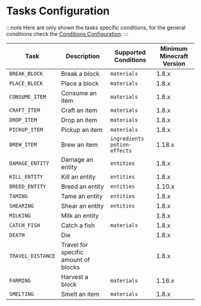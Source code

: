 # Tasks Configuration

:::note
Here are only shown the tasks specific conditions, for the general conditions check
the [Conditions Configuration](/epicachievements/configuration/conditions).
:::

| Task              | Description                          | Supported Conditions           | Minimum Minecraft Version |
|-------------------|--------------------------------------|--------------------------------|---------------------------|
| `BREAK_BLOCK`     | Break a block                        | `materials`                    | 1.8.x                     |
| `PLACE_BLOCK`     | Place a block                        | `materials`                    | 1.8.x                     |
| `CONSUME_ITEM`    | Consume an item                      | `materials`                    | 1.8.x                     |
| `CRAFT_ITEM`      | Craft an item                        | `materials`                    | 1.8.x                     |
| `DROP_ITEM`       | Drop an item                         | `materials`                    | 1.8.x                     |
| `PICKUP_ITEM`     | Pickup an item                       | `materials`                    | 1.8.x                     |
| `BREW_ITEM`       | Brew an item                         | `ingredients` `potion-effects` | 1.18.x                    |
| `DAMAGE_ENTITY`   | Damage an entity                     | `entities`                     | 1.8.x                     |
| `KILL_ENTITY`     | Kill an entity                       | `entities`                     | 1.8.x                     |
| `BREED_ENTITY`    | Breed an entity                      | `entities`                     | 1.10.x                    |
| `TAMING`          | Tame an entity                       | `entities`                     | 1.8.x                     |
| `SHEARING`        | Shear an entity                      | `entities`                     | 1.8.x                     |
| `MILKING`         | Milk an entity                       |                                | 1.8.x                     |
| `CATCH_FISH`      | Catch a fish                         | `materials`                    | 1.8.x                     |
| `DEATH`           | Die                                  |                                | 1.8.x                     |
| `TRAVEL_DISTANCE` | Travel for specific amount of blocks |                                | 1.8.x                     |
| `FARMING`         | Harvest a block                      | `materials`                    | 1.16.x                    |
| `SMELTING`        | Smelt an item                        | `materials`                    | 1.8.x
